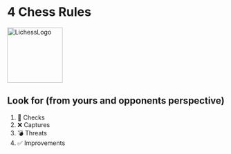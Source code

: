 # 4 Chess Rules

<img src="https://images.prismic.io/lichess/5cfd2630-2a8f-4fa9-8f78-04c2d9f0e5fe_lichess-box-1024.png?auto=compress,format" alt="LichessLogo" height="128">

## Look for (from yours and opponents perspective)

1. 🤬 Checks
2. ❌ Captures
3. 💣 Threats
4. ✅ Improvements
